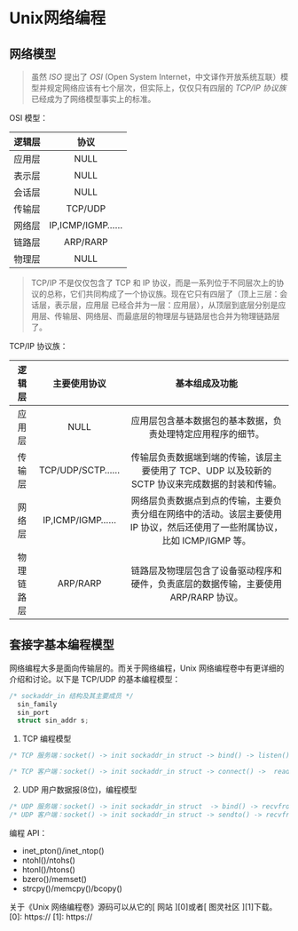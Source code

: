 <link href="../../css/style.css" rel="stylesheet" type="text/css" />


# Unix网络编程
## 网络模型 ##
> 虽然 *ISO* 提出了 *OSI* (Open System Internet，中文译作开放系统互联）模型并规定网络应该有七个层次，但实际上，仅仅只有四层的 *TCP/IP 协议族* 已经成为了网络模型事实上的标准。

OSI 模型：

|  逻辑层 | 协议 |
|:---------: | :---------: |
| 应用层  | NULL |
| 表示层  | NULL |
| 会话层  | NULL |
| 传输层  | TCP/UDP |
| 网络层  | IP,ICMP/IGMP…… |
| 链路层  | ARP/RARP |
| 物理层  | NULL |

>  TCP/IP 不是仅仅包含了 TCP 和 IP 协议，而是一系列位于不同层次上的协议的总称，它们共同构成了一个协议族。现在它只有四层了（顶上三层：会话层，表示层，应用层 已经合并为一层：应用层），从顶层到底层分别是应用层、传输层、网络层、而最底层的物理层与链路层也合并为物理链路层了。

TCP/IP 协议族：

| 逻辑层 | 主要使用协议 | 基本组成及功能 |
| :----: | :-----: | :--------------------: |
| 应用层 | NULL | 应用层包含基本数据包的基本数据，负责处理特定应用程序的细节。| 
| 传输层 | TCP/UDP/SCTP…… | 传输层负责数据端到端的传输，该层主要使用了 TCP、UDP 以及较新的 SCTP 协议来完成数据的封装和传输。|
| 网络层 | IP,ICMP/IGMP…… | 网络层负责数据点到点的传输，主要负责分组在网络中的活动。该层主要使用 IP 协议，然后还使用了一些附属协议，比如 ICMP/IGMP 等。|
| 物理链路层 | ARP/RARP | 链路层及物理层包含了设备驱动程序和硬件，负责底层的数据传输，主要使用 ARP/RARP 协议。|

## 套接字基本编程模型 ##
网络编程大多是面向传输层的。而关于网络编程，Unix 网络编程卷中有更详细的介绍和讨论。以下是 TCP/UDP 的基本编程模型：
```C
/* sockaddr_in 结构及其主要成员 */
  sin_family
  sin_port
  struct sin_addr s;
```

1. TCP 编程模型

```C 
/* TCP 服务端：socket() -> init sockaddr_in struct -> bind() -> listen() -> accept() -> write() -> close() */

/* TCP 客户端：socket() -> init sockaddr_in struct -> connect() ->  read() -> close() */
```
2. UDP 用户数据报(8位)，编程模型

```C
/* UDP 服务端：socket() -> init sockaddr_in struct  -> bind() -> recvfrom() -> sendto() */
/* UDP 客户端：socket() -> init sockaddr_in struct -> sendto() -> recvfrom() -> close() */
```
编程 API：

 + inet_pton()/inet_ntop()
 + ntohl()/ntohs()
 + htonl()/htons()
 + bzero()/memset()
 + strcpy()/memcpy()/bcopy()


关于《Unix 网络编程卷》源码可以从它的[ 网站 ][0]或者[ 图灵社区 ][1]下载。
[0]: https://
[1]: https://
